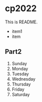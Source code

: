 # cp2022

This is README.
- item1
- item

## Part2
1. Sunday
1. Monday 
1. Tuesday
1. Wednesday
1. Thursday
1. Friday
1. Saturday
